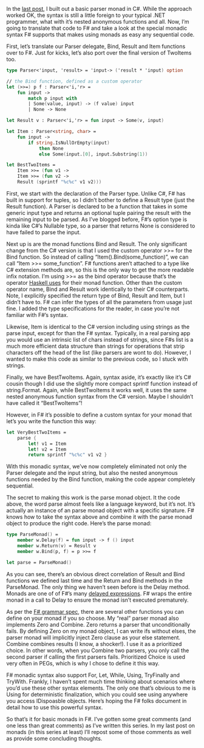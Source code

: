 In the [last
post](http://devhawk.net/2008/08/01/Monadic+Philosophy+Part+3+The+Parser+Monad+In+C.aspx),
I built out a basic parser monad in C\#. While the approach worked OK,
the syntax is still a little foreign to your typical .NET programmer,
what with it’s nested anonymous functions and all. Now, I’m going to
translate that code to F\# and take a look at the special monadic syntax
F\# supports that makes using monads as easy any sequential code.

First, let’s translate our Parser delegate, Bind, Result and Item
functions over to F\#. Just for kicks, let’s also port over the final
version of TwoItems too.

``` fsharp
type Parser<'input, 'result> = 'input-> ('result * 'input) option

// the Bind function, defined as a custom operator
let (>>=) p f : Parser<'i,'r> =  
    fun input ->
        match p input with
        | Some(value, input) -> (f value) input
        | None -> None

let Result v : Parser<'i,'r> = fun input -> Some(v, input)

let Item : Parser<string, char> =  
    fun input ->
        if string.IsNullOrEmpty(input)  
            then None
            else Some(input.[0], input.Substring(1))

let BestTwoItems =  
    Item >>= (fun v1 ->  
    Item >>= (fun v2 ->  
    Result (sprintf "%c%c" v1 v2)))
```

First, we start with the declaration of the Parser type. Unlike C\#, F\#
has built in support for tuples, so I didn’t bother to define a Result
type (just the Result function). A Parser is declared to be a function
that takes in some generic input type and returns an optional tuple
pairing the result with the remaining input to be parsed. As I’ve
blogged before, F\#’s option type is kinda like C\#’s Nullable type, so
a parser that returns None is considered to have failed to parse the
input.

Next up is are the monad functions Bind and Result. The only significant
change from the C\# version is that I used the custom operator \>\>= for
the Bind function. So instead of calling “Item().Bind(some\_function)”,
we can call “Item \>\>= some\_function”. F\# functions aren’t attached
to a type like C\# extension methods are, so this is the only way to get
the more readable infix notation. I’m using \>\>= as the bind operator
because that’s the operator [Haskell
uses](http://www.haskell.org/haskellwiki/Monad) for their monad
function. Other than the custom operator name, Bind and Result work
identically to their C\# counterparts. Note, I explicitly specified the
return type of Bind, Result and Item, but I didn’t have to. F\# can
infer the types of all the parameters from usage just fine. I added the
type specifications for the reader, in case you’re not familiar with
F\#’s syntax.

Likewise, Item is identical to the C\# version including using strings
as the parse input, except for than the F\# syntax. Typically, in a real
parsing app you would use an intrinsic list of chars instead of strings,
since F\#s list is a much more efficient data structure than strings for
operations that strip characters off the head of the list (like parsers
are wont to do). However, I wanted to make this code as similar to the
previous code, so I stuck with strings.

Finally, we have BestTwoItems. Again, syntax aside, it’s exactly like
it’s C\# cousin though I did use the slightly more compact sprintf
function instead of string.Format. Again, while BestTwoItems it works
well, it uses the same nested anonymous function syntax from the C\#
version. Maybe I shouldn’t have called it “BestTwoItems”!

However, in F\# it’s possible to define a custom syntax for your monad
that let’s you write the function this way:

``` fsharp
let VeryBestTwoItems =
    parse {
        let! v1 = Item
        let! v2 = Item
        return sprintf "%c%c" v1 v2 }
```

With this monadic syntax, we’ve now completely eliminated not only the
Parser delegate and the input string, but also the nested anonymous
functions needed by the Bind function, making the code appear completely
sequential.

The secret to making this work is the parse monad object. It the code
above, the word parse almost feels like a language keyword, but it’s
not. It’s actually an instance of an parse monad object with a specific
signature. F\# knows how to take the syntax above and combine it with
the parse monad object to produce the right code. Here’s the parse
monad:

``` fsharp
type ParseMonad() =
    member w.Delay(f) = fun input -> f () input  
    member w.Return(v) = Result v  
    member w.Bind(p, f) = p >>= f

let parse = ParseMonad()
```

As you can see, there’s an obvious direct correlation of Result and Bind
functions we defined last time and the Return and Bind methods in the
ParseMonad. The only thing we haven’t seen before is the Delay method.
Monads are one of of F\#’s many [delayed
expressions](http://research.microsoft.com/projects/fsharp/manual/spec2.aspx#_Toc202383770).
F\# wraps the entire monad in a call to Delay to ensure the monad isn’t
executed prematurely.

As per the [F\# grammar
spec](http://research.microsoft.com/projects/fsharp/manual/spec2.aspx#_Toc202383771),
there are several other functions you can define on your monad if you so
choose. My “real” parser monad also implements Zero and Combine. Zero
returns a parser that unconditionally fails. By defining Zero on my
monad object, I can write ifs without elses, the parser monad will
implicitly inject Zero clause as your else statement. Combine combines
results (I know, a shocker!). I use it as a prioritized choice. In other
words, when you Combine two parsers, you only call the second parser if
calling the first parsers fails. Prioritized Choice is used very often
in PEGs, which is why I chose to define it this way.

F\# monadic syntax also support For, Let, While, Using, TryFinally and
TryWith. Frankly, I haven’t spent much time thinking about scenarios
where you’d use these other syntax elements. The only one that’s obvious
to me is Using for deterministic finalization, which you could see using
anywhere you access IDispoasble objects. Here’s hoping the F\# folks
document in detail how to use this powerful syntax.

So that’s it for basic monads in F\#. I’ve gotten some great comments
(and one less than great comments) as I’ve written this series. In my
last post on monads (in this series at least) I’ll repost some of those
comments as well as provide some concluding thoughts.
